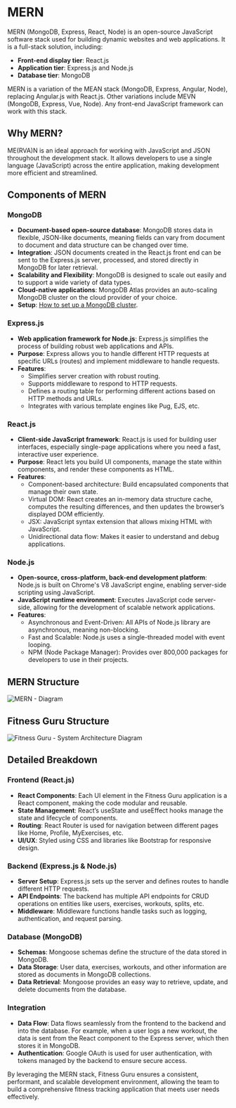 # MERN

MERN (MongoDB, Express, React, Node) is an open-source JavaScript software stack used for building dynamic websites and web applications. It is a full-stack solution, including:

- **Front-end display tier**: React.js
- **Application tier**: Express.js and Node.js
- **Database tier**: MongoDB

MERN is a variation of the MEAN stack (MongoDB, Express, Angular, Node), replacing Angular.js with React.js. Other variations include MEVN (MongoDB, Express, Vue, Node). Any front-end JavaScript framework can work with this stack.

## Why MERN?

ME(RVA)N is an ideal approach for working with JavaScript and JSON throughout the development stack. It allows developers to use a single language (JavaScript) across the entire application, making development more efficient and streamlined.

## Components of MERN

### MongoDB
- **Document-based open-source database**: MongoDB stores data in flexible, JSON-like documents, meaning fields can vary from document to document and data structure can be changed over time.
- **Integration**: JSON documents created in the React.js front end can be sent to the Express.js server, processed, and stored directly in MongoDB for later retrieval.
- **Scalability and Flexibility**: MongoDB is designed to scale out easily and to support a wide variety of data types.
- **Cloud-native applications**: MongoDB Atlas provides an auto-scaling MongoDB cluster on the cloud provider of your choice.
- **Setup**: [How to set up a MongoDB cluster](https://www.mongodb.com/basics/clusters/mongodb-cluster-setup).

### Express.js
- **Web application framework for Node.js**: Express.js simplifies the process of building robust web applications and APIs.
- **Purpose**: Express allows you to handle different HTTP requests at specific URLs (routes) and implement middleware to handle requests.
- **Features**: 
  - Simplifies server creation with robust routing.
  - Supports middleware to respond to HTTP requests.
  - Defines a routing table for performing different actions based on HTTP methods and URLs.
  - Integrates with various template engines like Pug, EJS, etc.

### React.js
- **Client-side JavaScript framework**: React.js is used for building user interfaces, especially single-page applications where you need a fast, interactive user experience.
- **Purpose**: React lets you build UI components, manage the state within components, and render these components as HTML.
- **Features**: 
  - Component-based architecture: Build encapsulated components that manage their own state.
  - Virtual DOM: React creates an in-memory data structure cache, computes the resulting differences, and then updates the browser’s displayed DOM efficiently.
  - JSX: JavaScript syntax extension that allows mixing HTML with JavaScript.
  - Unidirectional data flow: Makes it easier to understand and debug applications.

### Node.js
- **Open-source, cross-platform, back-end development platform**: Node.js is built on Chrome's V8 JavaScript engine, enabling server-side scripting using JavaScript.
- **JavaScript runtime environment**: Executes JavaScript code server-side, allowing for the development of scalable network applications.
- **Features**: 
  - Asynchronous and Event-Driven: All APIs of Node.js library are asynchronous, meaning non-blocking.
  - Fast and Scalable: Node.js uses a single-threaded model with event looping.
  - NPM (Node Package Manager): Provides over 800,000 packages for developers to use in their projects.

## MERN Structure

![MERN - Diagram](https://user-images.githubusercontent.com/66971869/194792199-f3af0786-5e5e-4881-a919-0f19d3335d60.png)

## Fitness Guru Structure

![Fitness Guru - System Architecture Diagram](https://user-images.githubusercontent.com/66971869/194792718-d14ba65e-3fd5-44cd-9747-45949bb5c646.png)

## Detailed Breakdown

### Frontend (React.js)
- **React Components**: Each UI element in the Fitness Guru application is a React component, making the code modular and reusable.
- **State Management**: React’s useState and useEffect hooks manage the state and lifecycle of components.
- **Routing**: React Router is used for navigation between different pages like Home, Profile, MyExercises, etc.
- **UI/UX**: Styled using CSS and libraries like Bootstrap for responsive design.

### Backend (Express.js & Node.js)
- **Server Setup**: Express.js sets up the server and defines routes to handle different HTTP requests.
- **API Endpoints**: The backend has multiple API endpoints for CRUD operations on entities like users, exercises, workouts, splits, etc.
- **Middleware**: Middleware functions handle tasks such as logging, authentication, and request parsing.

### Database (MongoDB)
- **Schemas**: Mongoose schemas define the structure of the data stored in MongoDB.
- **Data Storage**: User data, exercises, workouts, and other information are stored as documents in MongoDB collections.
- **Data Retrieval**: Mongoose provides an easy way to retrieve, update, and delete documents from the database.

### Integration
- **Data Flow**: Data flows seamlessly from the frontend to the backend and into the database. For example, when a user logs a new workout, the data is sent from the React component to the Express server, which then stores it in MongoDB.
- **Authentication**: Google OAuth is used for user authentication, with tokens managed by the backend to ensure secure access.

By leveraging the MERN stack, Fitness Guru ensures a consistent, performant, and scalable development environment, allowing the team to build a comprehensive fitness tracking application that meets user needs effectively.

